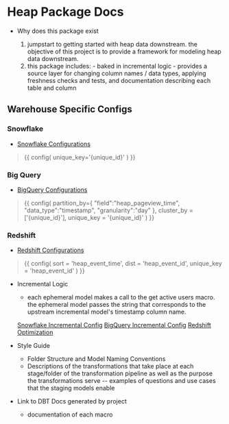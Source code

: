 
# **Heap Package Docs**

- Why does this package exist

    1. jumpstart to getting started with heap data downstream. the objective of this project is to provide a framework for modeling heap data downstream. 
    2. this package includes: 
      - baked in incremental logic 
      - provides a source layer for changing column names / data types, applying freshness checks and tests, and documentation describing each table and column


## **Warehouse Specific Configs**

### **Snowflake** 

- [Snowflake Configurations](https://docs.getdbt.com/reference/resource-configs/snowflake-configs)

> {{
>    config(
>       unique_key='{unique_id}'
>  )
> }}

### **Big Query** 

- [BigQuery Configurations](https://docs.getdbt.com/reference/resource-configs/bigquery-configs)

> {{ config(
>   partition_by={
>      "field":"heap_pageview_time",
>      "data_type":"timestamp",
>      "granularity":"day"
>    },
>      cluster_by = ['{unique_id}'], 
>      unique_key = '{unique_id}'
>   ) 
> }}

### **Redshift** 

- [Redshift Configurations](https://docs.getdbt.com/reference/resource-configs/redshift-configs)

> {{
>    config(
>        sort = 'heap_event_time',
>        dist = 'heap_event_id',
>        unique_key = 'heap_event_id'
>    )
> }}

- Incremental Logic
    - each ephemeral model makes a call to the get active users macro. the ephemeral model passes the string that corresponds to the upstream incremental model's timestamp column name.

    [Snowflake Incremental Config](https://docs.getdbt.com/reference/resource-configs/snowflake-configs#merge-behavior-incremental-models)
    [BigQuery Incremental Config](https://docs.getdbt.com/reference/resource-configs/bigquery-configs#merge-behavior-incremental-models)
    [Redshift Optimization](https://docs.getdbt.com/reference/resource-configs/redshift-configs#performance-optimizations)


- Style Guide
    - Folder Structure and Model Naming Conventions
    - Descriptions of the transformations that take place at each stage/folder of the transformation pipeline as well as the purpose the transformations serve
      -- examples of questions and use cases that the staging models enable 


- Link to DBT Docs generated by project
  - documentation of each macro 
